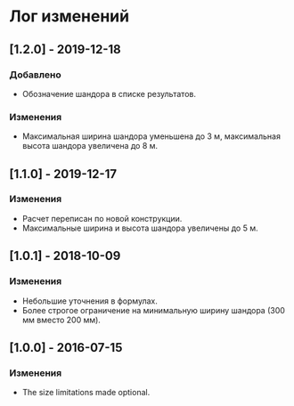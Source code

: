 ﻿# Лог изменений

[//]: # (YYYY-MM-DD)
[//]: # (Added, Changed, Deprecated, Removed, Fixed, Security)
[//]: # (Добавлено, Изменения, Устарело, Удалено, Исправлено, Безопасность)

## [1.2.0] - 2019-12-18

### Добавлено

- Обозначение шандора в списке результатов.

### Изменения

- Максимальная ширина шандора уменьшена до 3 м, максимальная высота шандора увеличена до 8 м.

## [1.1.0] - 2019-12-17

### Изменения

- Расчет переписан по новой конструкции.
- Максимальные ширина и высота шандора увеличены до 5 м.

## [1.0.1] - 2018-10-09

### Изменения
- Небольшие уточнения в формулах.
- Более строгое ограничение на минимальную ширину шандора (300 мм вместо 200 мм).

## [1.0.0] - 2016-07-15

### Изменения
- The size limitations made optional.
